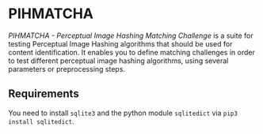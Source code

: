 # PIHMATCHA

*PIHMATCHA - Perceptual Image Hashing Matching Challenge* is a suite for testing Perceptual Image Hashing algorithms that should be used for content identification. 
It enables you to define matching challenges in order to test different perceptual image hashing algorithms, using several parameters or preprocessing steps.

## Requirements
You need to install `sqlite3` and the python module `sqlitedict` via `pip3 install sqlitedict`.
